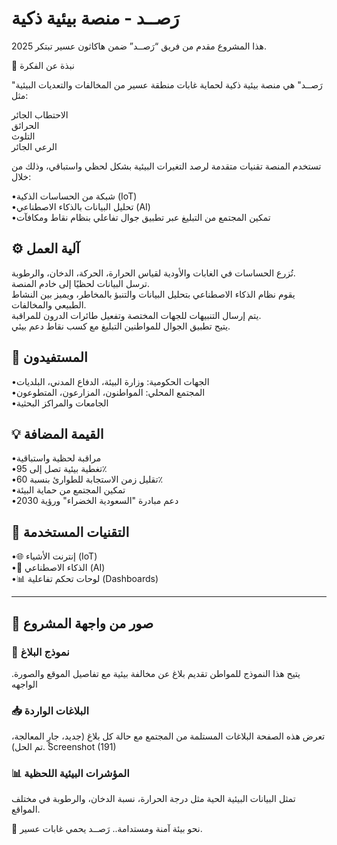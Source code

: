 # رَصــد - منصة بيئية ذكية  
هذا المشروع مقدم من فريق “رَصــد” ضمن هاكاثون عسير تبتكر 2025.

📌 نبذة عن الفكرة

"رَصــد" هي منصة بيئية ذكية لحماية غابات منطقة عسير من المخالفات والتعديات البيئية مثل:

الاحتطاب الجائر  
الحرائق  
التلوث  
الرعي الجائر

تستخدم المنصة تقنيات متقدمة لرصد التغيرات البيئية بشكل لحظي واستباقي، وذلك من خلال:

•شبكة من الحساسات الذكية (IoT)  
•تحليل البيانات بالذكاء الاصطناعي (AI)  
•تمكين المجتمع من التبليغ عبر تطبيق جوال تفاعلي بنظام نقاط ومكافآت  

## ⚙️ آلية العمل

تُزرع الحساسات في الغابات والأودية لقياس الحرارة، الحركة، الدخان، والرطوبة.  
ترسل البيانات لحظيًا إلى خادم المنصة.  
يقوم نظام الذكاء الاصطناعي بتحليل البيانات والتنبؤ بالمخاطر، ويميز بين النشاط الطبيعي والمخالفات.  
يتم إرسال التنبيهات للجهات المختصة وتفعيل طائرات الدرون للمراقبة.  
يتيح تطبيق الجوال للمواطنين التبليغ مع كسب نقاط دعم بيئي.  

## 👥 المستفيدون

•الجهات الحكومية: وزارة البيئة، الدفاع المدني، البلديات  
•المجتمع المحلي: المواطنون، المزارعون، المتطوعون  
•الجامعات والمراكز البحثية  

## 💡 القيمة المضافة

•مراقبة لحظية واستباقية  
•تغطية بيئية تصل إلى 95٪  
•تقليل زمن الاستجابة للطوارئ بنسبة 60٪  
•تمكين المجتمع من حماية البيئة  
•دعم مبادرة "السعودية الخضراء" ورؤية 2030  

## 🧠 التقنيات المستخدمة

•🌐 إنترنت الأشياء (IoT)  
•🤖 الذكاء الاصطناعي (AI)  
•📊 لوحات تحكم تفاعلية (Dashboards)  

---  
## 📸 صور من واجهة المشروع

### 📝 نموذج البلاغ  
يتيح هذا النموذج للمواطن تقديم بلاغ عن مخالفة بيئية مع تفاصيل الموقع والصورة. الواجهه  

### 📥 البلاغات الواردة  
تعرض هذه الصفحة البلاغات المستلمة من المجتمع مع حالة كل بلاغ (جديد، جارٍ المعالجة، تم الحل). Screenshot (191)  

### 📊 المؤشرات البيئية اللحظية  
تمثل البيانات البيئية الحية مثل درجة الحرارة، نسبة الدخان، والرطوبة في مختلف المواقع.

🌱 نحو بيئة آمنة ومستدامة.. رَصــد يحمي غابات عسير.
